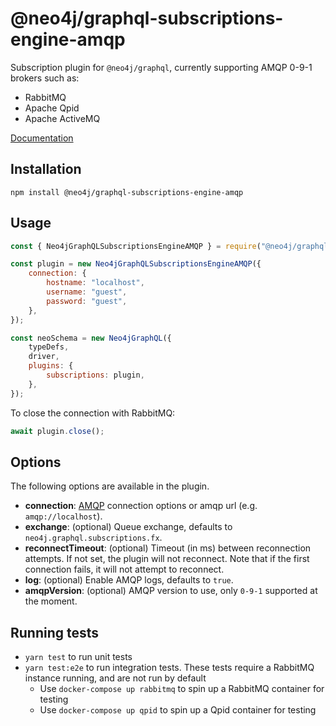 # @neo4j/graphql-subscriptions-engine-amqp

Subscription plugin for `@neo4j/graphql`, currently supporting AMQP 0-9-1 brokers such as:

* RabbitMQ
* Apache Qpid
* Apache ActiveMQ

[Documentation](https://neo4j.com/docs/graphql-manual/current/subscriptions/)

## Installation

```
npm install @neo4j/graphql-subscriptions-engine-amqp
```

## Usage

```javascript
const { Neo4jGraphQLSubscriptionsEngineAMQP } = require("@neo4j/graphql-subscriptions-engine-amqp");

const plugin = new Neo4jGraphQLSubscriptionsEngineAMQP({
    connection: {
        hostname: "localhost",
        username: "guest",
        password: "guest",
    },
});

const neoSchema = new Neo4jGraphQL({
    typeDefs,
    driver,
    plugins: {
        subscriptions: plugin,
    },
});
```

To close the connection with RabbitMQ:

```javascript
await plugin.close();
```

## Options

The following options are available in the plugin.

* **connection**: [AMQP](https://www.npmjs.com/package/amqplib) connection options or amqp url (e.g. `amqp://localhost`).
* **exchange**: (optional) Queue exchange, defaults to `neo4j.graphql.subscriptions.fx`.
* **reconnectTimeout**: (optional) Timeout (in ms) between reconnection attempts. If not set, the plugin will not reconnect. Note that if the first connection fails, it will not attempt to reconnect.
* **log**: (optional) Enable AMQP logs, defaults to `true`.
* **amqpVersion**: (optional) AMQP version to use, only `0-9-1` supported at the moment.

## Running tests

* `yarn test` to run unit tests
* `yarn test:e2e` to run integration tests. These tests require a RabbitMQ instance running, and are not run by default
  * Use `docker-compose up rabbitmq` to spin up a RabbitMQ container for testing
  * Use `docker-compose up qpid` to spin up a Qpid container for testing
